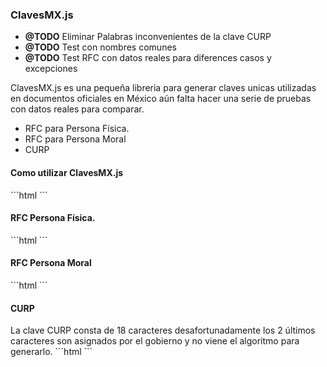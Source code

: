 <h3>ClavesMX.js</h3>
<ul>
  <li><strong>@TODO</strong> Eliminar Palabras inconvenientes de la clave CURP</li>
  <li><strong>@TODO</strong> Test con nombres comunes</li>
  <li><strong>@TODO</strong> Test RFC con datos reales para diferences casos y excepciones</li>
</ul>

<p>ClavesMX.js es una pequeña libreria para generar claves unicas utilizadas en documentos oficiales en México aún falta hacer una serie de pruebas con datos reales para comparar.</p>

<ul>
  <li>RFC para Persona Física.</li>
  <li>RFC para Persona Moral</li>
  <li>CURP</li>
</ul>

<h4> Como utilizar ClavesMX.js </h4>
```html
<script>
  // Se genera una instancia 
  var CMX = new ClavesMX();
</script>
```
<h4>RFC Persona Física.</h4>
```html
<script>
 	var resultado = CMX.RFCPersonaFisica({
	    paterno: 'DE PEREZ'
	  , materno: 'LOPEZ'
	  , nombre:  'JUAN'
	  , nacimiento: {
	      month : 3
	    , year  : 1963
	    , day   : 5
	  }
	});
	// RFC  => PELJ6303052A9
</script>
```
<h4>RFC Persona Moral</h4>
```html
<script>
	var resultado = CMX.RFCPersonaMoral({
	nombre: 'Sonora Industrial Azucarera, S. de R.L.'
	,	fecha: {
		month : 11,
		year  : 1982,
		day   : 29
		}
	});
	// RFC => SIA821129
</script>
```
<h4>CURP</h4>
La clave CURP consta de 18 caracteres desafortunadamente los 2 últimos caracteres son asignados por el gobierno y no viene el algoritmo para generarlo.
```html
<script>
	var CMX = new ClavesMX();
	var resultado = CMX.CURP({
	    paterno: 'LECHUGA'
	  , materno: 'AMADOR'
	  , nombre:  'RAMÓN ALEJANDRO'
	  , nacimiento: {
	    month : 11,
	    year  : 1985,
	    day   : 14
	  }
	  ,	sexo: 'H'
	  , estado: 'BAJA CALIFORNIA'
	});
	// CURP => LEAR851114HBCCMM
</script>
```
